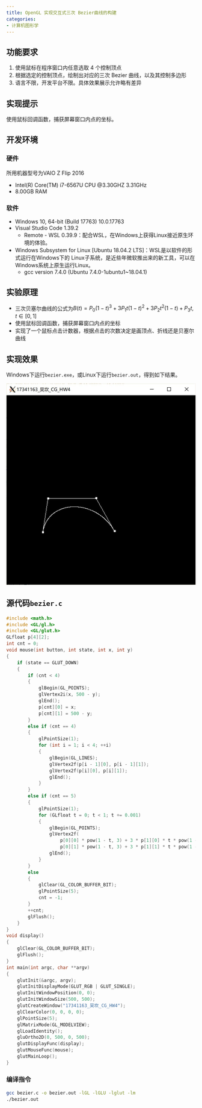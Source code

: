 ```yaml
---
title: OpenGL 实现交互式三次 Bezier曲线的构建
categories:
- 计算机图形学
---
```

## 功能要求

1. 使用鼠标在程序窗口内任意选取 4 个控制顶点
2. 根据选定的控制顶点，绘制出对应的三次 Bezier 曲线，以及其控制多边形
3. 语言不限，开发平台不限。具体效果展示允许略有差异

## 实现提示

使用鼠标回调函数，捕获屏幕窗口内点的坐标。

## 开发环境

### 硬件

所用机器型号为VAIO Z Flip 2016

- Intel(R) Core(TM) i7-6567U CPU @3.30GHZ 3.31GHz
- 8.00GB RAM

### 软件

- Windows 10, 64-bit (Build 17763) 10.0.17763
- Visual Studio Code 1.39.2
  - Remote - WSL 0.39.9：配合WSL，在Windows上获得Linux接近原生环境的体验。
- Windows Subsystem for Linux [Ubuntu 18.04.2 LTS]：WSL是以软件的形式运行在Windows下的 Linux子系统，是近些年微软推出来的新工具，可以在Windows系统上原生运行Linux。
  - gcc version 7.4.0 (Ubuntu 7.4.0-1ubuntu1~18.04.1)

## 实验原理

- 三次贝塞尔曲线的公式为$B(t)=P_0(1-t)^3+3P_1t(1-t)^2+3P_2t^2(1-t)+P_3t,t\in [0,1]$
- 使用鼠标回调函数，捕获屏幕窗口内点的坐标
- 实现了一个鼠标点击计数器，根据点击的次数决定是画顶点、折线还是贝塞尔曲线

## 实现效果

Windows下运行`bezier.exe`，或Linux下运行`bezier.out`，得到如下结果。

![1](/public/image/2019-10-16-1.jpg)

## 源代码`bezier.c`

```c
#include <math.h>
#include <GL/gl.h>
#include <GL/glut.h>
GLfloat p[4][2];
int cnt = 0;
void mouse(int button, int state, int x, int y)
{
	if (state == GLUT_DOWN)
	{
		if (cnt < 4)
		{
			glBegin(GL_POINTS);
			glVertex2i(x, 500 - y);
			glEnd();
			p[cnt][0] = x;
			p[cnt][1] = 500 - y;
		}
		else if (cnt == 4)
		{
			glPointSize(1);
			for (int i = 1; i < 4; ++i)
			{
				glBegin(GL_LINES);
				glVertex2f(p[i - 1][0], p[i - 1][1]);
				glVertex2f(p[i][0], p[i][1]);
				glEnd();
			}
		}
		else if (cnt == 5)
		{
			glPointSize(1);
			for (GLfloat t = 0; t < 1; t += 0.001)
			{
				glBegin(GL_POINTS);
				glVertex2f(
					p[0][0] * pow(1 - t, 3) + 3 * p[1][0] * t * pow(1 - t, 2) + 3 * p[2][0] * t * t * (1 - t) + p[3][0] * pow(t, 3),
					p[0][1] * pow(1 - t, 3) + 3 * p[1][1] * t * pow(1 - t, 2) + 3 * p[2][1] * t * t * (1 - t) + p[3][1] * pow(t, 3));
				glEnd();
			}
		}
		else
		{
			glClear(GL_COLOR_BUFFER_BIT);
			glPointSize(5);
			cnt = -1;
		}
		++cnt;
		glFlush();
	}
}
void display()
{
	glClear(GL_COLOR_BUFFER_BIT);
	glFlush();
}
int main(int argc, char **argv)
{
	glutInit(&argc, argv);
	glutInitDisplayMode(GLUT_RGB | GLUT_SINGLE);
	glutInitWindowPosition(0, 0);
	glutInitWindowSize(500, 500);
	glutCreateWindow("17341163_吴坎_CG_HW4");
	glClearColor(0, 0, 0, 0);
	glPointSize(5);
	glMatrixMode(GL_MODELVIEW);
	glLoadIdentity();
	gluOrtho2D(0, 500, 0, 500);
	glutDisplayFunc(display);
	glutMouseFunc(mouse);
	glutMainLoop();
}
```

### 编译指令

```bash
gcc bezier.c -o bezier.out -lGL -lGLU -lglut -lm
./bezier.out
```
